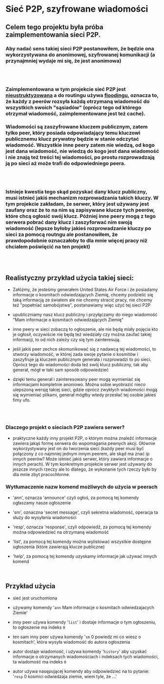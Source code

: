 # Sieć P2P, szyfrowane wiadomości

## Celem tego projektu była próba zaimplementowania sieci P2P. 

### Aby nadać sens takiej sieci P2P postanowiłem, że będzie ona wykorzystywana do anonimowej, szyfrowanej komunikacji (a przynajmniej wydaje mi się, że jest anonimowa)

<br>
<br>

### Zaimplementowana w tym projekcie sieć P2P jest [nieustruktyzowana](https://en.wikipedia.org/wiki/Peer-to-peer#Unstructured_networks) a do routingu używa [floodingu](https://en.wikipedia.org/wiki/Flooding_(computer_networking)), oznacza to, że każdy z peerów rozsyła każdą otrzymaną wiadomość do wszystkich swoich "sąsiadów" (oprócz tego od którego otrzymał wiadomość, zaimplementowane jest też cache).

### Wiadomości są zaszyfrowane kluczem publicznym, zatem tylko peer, który posiada odpowiadający temu kluczowi publicznemu klucz prywatny będzie w stanie odczytać wiadomość. **Wszystkie inne peery zatem nie wiedzą, od kogo jest dana wiadomość, nie wiedzą do kogo jest dana wiadomość i nie znają też treści tej wiadomości, po prostu rozprowadzają ją po sieci aż może trafi do odpowiedniego peera.**

<br>
<br>

### Istnieje kwestia tego skąd pozyskać dany klucz publiczny, musi istnieć jakiś mechanizm rozprowadzania takich kluczy. W tym projekcie zakładam, że serwer, który jest używany jest zaufany oraz że to na nim są zapisywane klucze tych peerów, które chcą ogłosić swój klucz. Później inne peery mogą z tego serwera pobrać dany klucz i zaszyforwać nim swoją wiadomość (lepsze byłoby jakieś rozprowadzanie kluczy po sieci za pomocą routngu ale postanowiłem, że prawdopodobnie oznaczałoby to dla mnie więcej pracy niż chciałem poświęcić na ten projekt)

<br>
<br>

## **Realistyczny** przykład użycia takiej sieci:

- Załóżmy, że jesteśmy generałem United States Air Force i że posiadamy informacje o kosmitach odwiedzających Ziemię, chcemy podzielić się taką informacją ze światem ale nie chcemy stracić pracy, nie chcemy też "popełniać samobójstwa", postanawiamy więc użyć tej sieci P2P

- upubliczniamy nasz klucz publiczny i przyłączamy do niego wiadomość "Mam informacje o kosmitach odwiedzających Ziemię"

- inne peery w sieci zobaczą to ogłoszenie, ale nie będą miały pojęcia kto je ogłosił, oczywiście nie będą też wiedziały czy można zaufać takiej informacji, to od nich zależy czy się tym zainteresują.

- jeśli jakiś peer zechce skomunikować się z nadawcą tej wiadomości, to stworzy wiadomość, w której zada swoje pytanie o kosmitów i zaszyfruje ją kluczem publicznym generała i rozprowadzi to po sieci. Oprócz tego do wiadomości doda też swój klucz publiczny, tak aby generał, mógł w taki sam sposób odpowiedzieć

- dzięki temu generał i zainteresowany peer mogą wymieniać się informacjami kompletnie anoniowo. Można sobie wyobrazić nieco ulepszoną wersję takiej sieci, gdzie oprócz zwykłych wiadomości mogą się wymieniać plikami, generał mógłby wtedy przesłać tej osobie jakieś fimy ufo.


<br>
<br>

### **Dlaczego projekt o sieciach P2P zawiera serwer?**

- praktyczne każdy inny projekt P2P, o którym można znaleźć informacje zawiera jakąś formę serwera do wspomagania pewnych akcji. Głównie wykorzystywany jest on do tworzenia sieci (każdy peer musi być połączony z co najmniej jednym innym peerem, ale skąd ma znać ip innych peerów? Może istnieć jakiś serwer, który zawiera informacje o innych perach). W tym konkretnym projekcie serwer jest używany do jeszcze innych rzeczy ale to dlatego, że wykonanie tych rzeczy było by dla mnie zbyt pracochłonne. 


### **Wytłumaczenie nazw komend możliwych do użycia w peerach**

- 'ann', oznacza 'announce' czyli ogłoś, za pomocą tej komendy ogłaszamy nasze ogłoszenie

- 'sm', oznaczna 'secret message', czyli sekretna wiadomość, operacja ta służy do wysyłania wiadomości
- 'resp', oznacza 'response', czyli odpowiedź, za pomocą tej komendy można odpowiedzieć na otrzymaną wiadomość

- 'list', za pomocą tej komendy można wylistować wszystkie dostępne ogłoszenia (które zawierają klucze publiczne)

- 'help', za pomocą tej komendy uzyskamy informacje jak używać innych komend

<br>

## **Przykład użycia**

- sieć jest uruchomiona 

- używamy komendy '```ann``` Mam informacje o kosmitach odwiedzajacych Ziemie'

- inny peer używa komendy '```list```' i dostaje informacje o tym ogłoszeniu, to ogłoszenie ma indeks ```0```

- ten sam inny peer używa komendy '```sm``` 0 powiedz mi co wiesz o kosmitach', która wysyła wiadomość do autora ogłoszenia

- autor dostaje wiadomość, i używa komendy '```history```' aby uzyskać informacje o otrzymanych wiadomościach i indeksach tych wiadomości, ta wiadomość ma indeks ```0```

- autor używa nasępującej komendy aby odpowiedzieć na to pytanie: '```resp``` 0 kosmici odwiedzaja ziemie, wiem tyle, że ...'